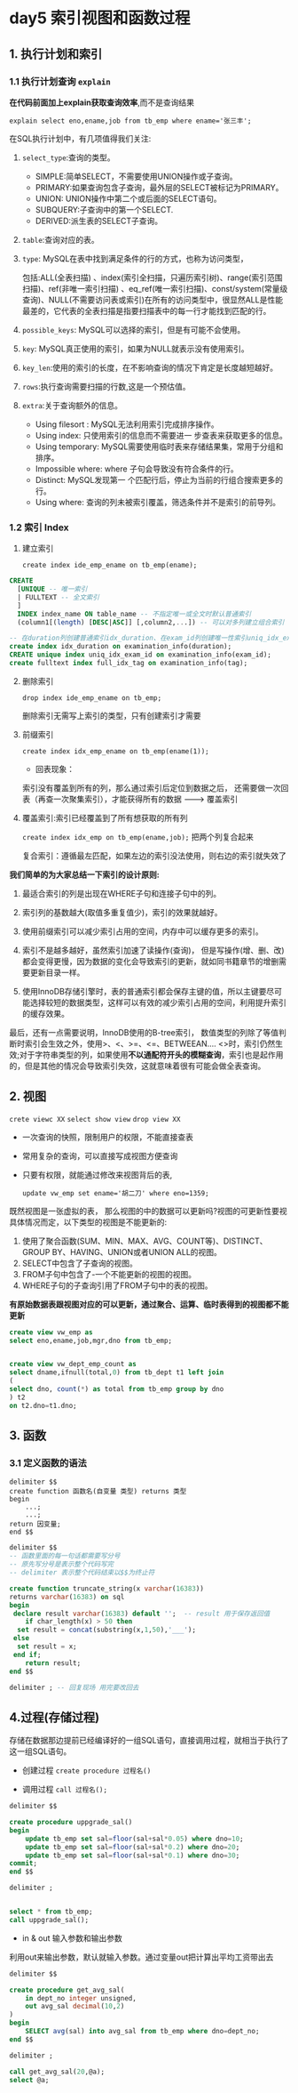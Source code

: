 # day5 索引视图和函数过程

## 1. 执行计划和索引

### 1.1 执行计划查询 `explain`
  
  **在代码前面加上explain获取查询效率**,而不是查询结果

  `explain select eno,ename,job from tb_emp where ename='张三丰';`

在SQL执行计划中，有几项值得我们关注:

1. `select_type`:查询的类型。

   - SIMPLE:简单SELECT，不需要使用UNION操作或子查询。
   - PRIMARY:如果查询包含子查询，最外层的SELECT被标记为PRIMARY。
   - UNION: UNION操作中第二个或后面的SELECT语句。
   - SUBQUERY:子查询中的第一个SELECT.
   - DERIVED:派生表的SELECT子查询。
  
2. `table`:查询对应的表。
3. `type`: MySQL在表中找到满足条件的行的方式，也称为访问类型，

   包括:ALL(全表扫描) 、index(索引全扫描，只遍历索引树)、range(索引范围扫描)、ref(非唯一索引扫描) 、eq_ref(唯一索引扫描)、const/system(常量级查询)、NULL(不需要访问表或索引)在所有的访问类型中，很显然ALL是性能最差的，它代表的全表扫描是指要扫描表中的每一行才能找到匹配的行。
4. `possible_keys`: MySQL可以选择的索引，但是有可能不会使用。
5. `key`: MySQL真正使用的索引，如果为NULL就表示没有使用索引。
6. `key_len`:使用的索引的长度，在不影响查询的情况下肯定是长度越短越好。
7. `rows`:执行查询需要扫描的行数,这是一个预估值。
8. `extra`:关于查询额外的信息。

    - Using filesort : MySQL无法利用索引完成排序操作。
    - Using index: 只使用索引的信息而不需要进一 步查表来获取更多的信息。
    - Using temporary: MySQL需要使用临时表来存储结果集，常用于分组和排序。
    - Impossible where: where 子句会导致没有符合条件的行。
    - Distinct: MySQL发现第一 个匹配行后，停止为当前的行组合搜索更多的行。
    - Using where: 查询的列未被索引覆盖，筛选条件并不是索引的前导列。
  
### 1.2 索引 Index

1. 建立索引

   `create index ide_emp_ename on tb_emp(ename);`

```SQL
CREATE 
  [UNIQUE -- 唯一索引
  | FULLTEXT -- 全文索引
  ] 
  INDEX index_name ON table_name -- 不指定唯一或全文时默认普通索引
  (column1[(length) [DESC|ASC]] [,column2,...]) -- 可以对多列建立组合索引  

-- 在duration列创建普通索引idx_duration、在exam_id列创建唯一性索引uniq_idx_exam_id、在tag列创建全文索引full_idx_tag。
create index idx_duration on examination_info(duration);
CREATE unique index uniq_idx_exam_id on examination_info(exam_id);
create fulltext index full_idx_tag on examination_info(tag);
```

2. 删除索引

   `drop index ide_emp_ename on tb_emp;`

   删除索引无需写上索引的类型，只有创建索引才需要

3. 前缀索引
 
    `create index idx_emp_ename on tb_emp(ename(1));`
   - 回表现象：

    索引没有覆盖到所有的列，那么通过索引后定位到数据之后，
    还需要做一次回表（再查一次聚集索引），才能获得所有的数据 ---> 覆盖索引

4. 覆盖索引:索引已经覆盖到了所有想获取的所有列

     `create index idx_emp on tb_emp(ename,job);` 把两个列复合起来

   复合索引：遵循最左匹配，如果左边的索引没法使用，则右边的索引就失效了

**我们简单的为大家总结一下索引的设计原则:**

1. 最适合索引的列是出现在WHERE子句和连接子句中的列。

2. 索引列的基数越大(取值多重复值少)，索引的效果就越好。

3. 使用前缀索引可以减少索引占用的空间，内存中可以缓存更多的索引。

4. 索引不是越多越好，虽然索引加速了读操作(查询)， 但是写操作(增、删、改)都会变得更慢，因为数据的变化会导致索引的更新，就如同书籍章节的增删需要更新目录一样。

5. 使用InnoDB存储引擎时，表的普通索引都会保存主键的值，所以主键要尽可能选择较短的数据类型，这样可以有效的减少索引占用的空间，利用提升索引的缓存效果。

最后，还有一点需要说明，InnoDB使用的B-tree索引， 数值类型的列除了等值判断时索引会生效之外，使用>、<、>=、<=、BETWEEAN.... <>时，索引仍然生效;对于字符串类型的列，如果使用**不以通配符开头的模糊查询**，索引也是起作用的，但是其他的情况会导致索引失效，这就意味着很有可能会做全表查询。

## 2. 视图

`crete viewc XX`
`select show view`
`drop view XX`

- 一次查询的快照，限制用户的权限，不能直接查表
- 常用复杂的查询，可以直接写成视图方便查询
- 只要有权限，就能通过修改来视图背后的表,

  `update vw_emp set ename='胡二刀' where eno=1359;`

既然视图是一张虚拟的表， 那么视图的中的数据可以更新吗?视图的可更新性要视具体情况而定，以下类型的视图是不能更新的:

1. 使用了聚合函数(SUM、MIN、MAX、AVG、COUNT等)、DISTINCT、 GROUP BY、HAVING、UNION或者UNION ALL的视图。
2. SELECT中包含了子查询的视图。
3. FROM子句中包含了-一个不能更新的视图的视图。
4. WHERE子句的子查询引用了FROM子句中的表的视图。

**有原始数据表跟视图对应的可以更新，通过聚合、运算、临时表得到的视图都不能更新**
  
```sql
create view vw_emp as
select eno,ename,job,mgr,dno from tb_emp;


create view vw_dept_emp_count as 
select dname,ifnull(total,0) from tb_dept t1 left join
(
select dno, count(*) as total from tb_emp group by dno
) t2
on t2.dno=t1.dno;
```

## 3. 函数

### 3.1 定义函数的语法

    delimiter $$ 
    create function 函数名(自变量 类型) returns 类型
    begin
        ...;
        ...;
    return 因变量;
    end $$

```SQL
delimiter $$
-- 函数里面的每一句话都需要写分号
-- 原先写分号是表示整个代码写完
-- delimiter 表示整个代码结束以$$为终止符

create function truncate_string(x varchar(16383)) 
returns varchar(16383) on sql
begin
 declare result varchar(16383) default '';  -- result 用于保存返回值
    if char_length(x) > 50 then
  set result = concat(substring(x,1,50),'___');
 else
  set result = x;
 end if;
    return result;
end $$

delimiter ; -- 回复现场 用完要改回去
```

## 4.过程(存储过程)

存储在数据那边提前已经编译好的一组SQL语句，直接调用过程，就相当于执行了这一组SQL语句。

- 创建过程
`create procedure 过程名()`

- 调用过程
`call 过程名();`



```SQL
delimiter $$

create procedure uppgrade_sal()
begin
	update tb_emp set sal=floor(sal+sal*0.05) where dno=10;
    update tb_emp set sal=floor(sal+sal*0.2) where dno=20;
    update tb_emp set sal=floor(sal+sal*0.1) where dno=30;
commit;
end $$

delimiter ;


select * from tb_emp;
call uppgrade_sal();
```

- in & out 输入参数和输出参数

利用out来输出参数，默认就输入参数。通过变量out把计算出平均工资带出去
```SQL
delimiter $$

create procedure get_avg_sal(
	in dept_no integer unsigned,
    out avg_sal decimal(10,2)
)
begin
	SELECT avg(sal) into avg_sal from tb_emp where dno=dept_no;
end $$

delimiter ;

call get_avg_sal(20,@a);
select @a;
```